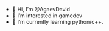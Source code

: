 - 👋 Hi, I’m @AgaevDavid
- 👀 I’m interested in gamedev
- 🌱 I’m currently learning python/c++.


<!---
AgaevDavid/AgaevDavid is a ✨ special ✨ repository because its `README.md` (this file) appears on your GitHub profile.
You can click the Preview link to take a look at your changes.
--->
